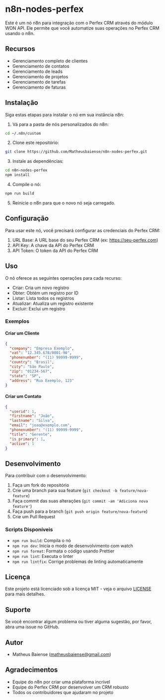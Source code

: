 # n8n-nodes-perfex

Este é um nó n8n para integração com o Perfex CRM através do módulo WON API. Ele permite que você automatize suas operações no Perfex CRM usando o n8n.

## Recursos

- Gerenciamento completo de clientes
- Gerenciamento de contatos
- Gerenciamento de leads
- Gerenciamento de projetos
- Gerenciamento de tarefas
- Gerenciamento de faturas

## Instalação

Siga estas etapas para instalar o nó em sua instância n8n:

1. Vá para a pasta de nós personalizados do n8n:
```bash
cd ~/.n8n/custom
```

2. Clone este repositório:
```bash
git clone https://github.com/Matheusbaiense/n8n-nodes-perfex.git
```

3. Instale as dependências:
```bash
cd n8n-nodes-perfex
npm install
```

4. Compile o nó:
```bash
npm run build
```

5. Reinicie o n8n para que o novo nó seja carregado.

## Configuração

Para usar este nó, você precisará configurar as credenciais do Perfex CRM:

1. URL Base: A URL base do seu Perfex CRM (ex: https://seu-perfex.com)
2. API Key: A chave da API do Perfex CRM
3. API Token: O token da API do Perfex CRM

## Uso

O nó oferece as seguintes operações para cada recurso:

- Criar: Cria um novo registro
- Obter: Obtém um registro por ID
- Listar: Lista todos os registros
- Atualizar: Atualiza um registro existente
- Excluir: Exclui um registro

### Exemplos

#### Criar um Cliente
```json
{
  "company": "Empresa Exemplo",
  "vat": "12.345.678/0001-90",
  "phonenumber": "(11) 99999-9999",
  "country": "Brasil",
  "city": "São Paulo",
  "zip": "01234-567",
  "state": "SP",
  "address": "Rua Exemplo, 123"
}
```

#### Criar um Contato
```json
{
  "userid": 1,
  "firstname": "João",
  "lastname": "Silva",
  "email": "joao@exemplo.com",
  "phonenumber": "(11) 99999-9999",
  "title": "Gerente",
  "is_primary": 1,
  "active": 1
}
```

## Desenvolvimento

Para contribuir com o desenvolvimento:

1. Faça um fork do repositório
2. Crie uma branch para sua feature (`git checkout -b feature/nova-feature`)
3. Faça commit das suas alterações (`git commit -am 'Adiciona nova feature'`)
4. Faça push para a branch (`git push origin feature/nova-feature`)
5. Crie um Pull Request

### Scripts Disponíveis

- `npm run build`: Compila o nó
- `npm run dev`: Inicia o modo de desenvolvimento com watch
- `npm run format`: Formata o código usando Prettier
- `npm run lint`: Executa o linter
- `npm run lintfix`: Corrige problemas de linting automaticamente

## Licença

Este projeto está licenciado sob a licença MIT - veja o arquivo [LICENSE](LICENSE) para mais detalhes.

## Suporte

Se você encontrar algum problema ou tiver alguma sugestão, por favor, abra uma issue no GitHub.

## Autor

- Matheus Baiense (matheusbaiense@gmail.com)

## Agradecimentos

- Equipe do n8n por criar uma plataforma incrível
- Equipe do Perfex CRM por desenvolver um CRM robusto
- Todos os contribuidores que ajudaram no projeto

